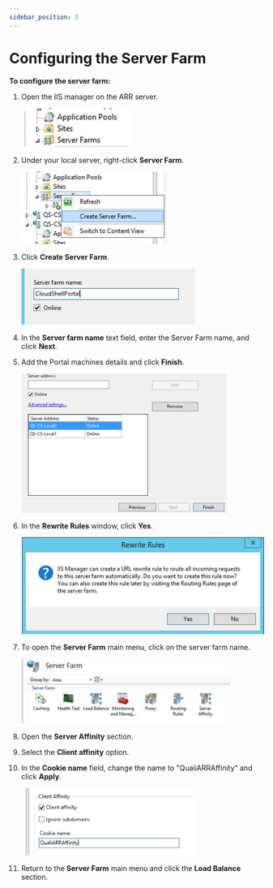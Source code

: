 ```yaml
---
sidebar_position: 3
---
```


# Configuring the Server Farm

**To configure the server farm:**

1. Open the IIS manager on the ARR server.
    
    ![](/Images/HA1/Configuring-the-Server-Farm.jpg)
    

2. Under your local server, right-click **Server Farm**.
    
    ![](/Images/HA1/Configuring-the-Server-Farm_1_287x143.jpg)
    

3. Click **Create Server Farm**.
    
    ![](/Images/HA1/Configuring-the-Server-Farm_343x111.png)
    

4. In the **Server farm name** text field, enter the Server Farm name, and click **Next**.
5. Add the Portal machines details and click **Finish**.
    
    ![](/Images/HA1/Configuring-the-Server-Farm_1_406x275.png)
    

6. In the **Rewrite Rules** window, click **Yes**.
   
   ![](/Images/HA1/Configuring-the-Server-Farm_2.png)

7. To open the **Server Farm** main menu, click on the server farm name.
    
    ![](/Images/HA1/Configuring-the-Server-Farm_2_412x128.jpg)
    

8. Open the **Server Affinity** section.
9. Select the **Client affinity** option.
10. In the **Cookie name** field, change the name to "QualiARRAffinity" and click **Apply**.
    
    ![](/Images/HA1/Configuring-the-Server-Farm_3_344x133.png)
    

10. Return to the **Server Farm** main menu and click the **Load Balance** section.